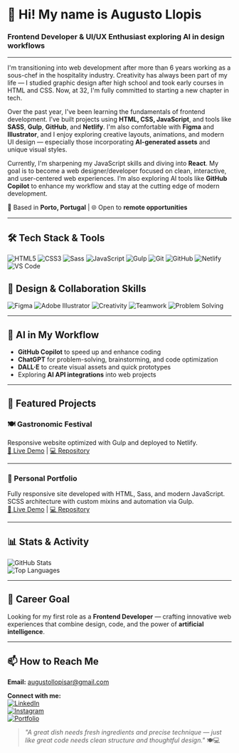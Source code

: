 # 👋 Hi! My name is Augusto Llopis

### Frontend Developer & UI/UX Enthusiast exploring AI in design workflows

---

I'm transitioning into web development after more than 6 years working as a sous-chef in the hospitality industry. Creativity has always been part of my life — I studied graphic design after high school and took early courses in HTML and CSS. Now, at 32, I'm fully committed to starting a new chapter in tech.

Over the past year, I've been learning the fundamentals of frontend development. I’ve built projects using **HTML, CSS, JavaScript**, and tools like **SASS**, **Gulp**, **GitHub**, and **Netlify**. I'm also comfortable with **Figma** and **Illustrator**, and I enjoy exploring creative layouts, animations, and modern UI design — especially those incorporating **AI-generated assets** and unique visual styles.

Currently, I'm sharpening my JavaScript skills and diving into **React**. My goal is to become a web designer/developer focused on clean, interactive, and user-centered web experiences. I’m also exploring AI tools like **GitHub Copilot** to enhance my workflow and stay at the cutting edge of modern development.

📍 Based in **Porto, Portugal** | 🌐 Open to **remote opportunities**

---

## 🛠️ Tech Stack & Tools

![HTML5](https://img.shields.io/badge/HTML5-E34F26?style=for-the-badge&logo=html5&logoColor=white)
![CSS3](https://img.shields.io/badge/CSS3-1572B6?style=for-the-badge&logo=css3&logoColor=white)
![Sass](https://img.shields.io/badge/Sass-CC6699?style=for-the-badge&logo=sass&logoColor=white)
![JavaScript](https://img.shields.io/badge/JavaScript-F7DF1E?style=for-the-badge&logo=javascript&logoColor=black)
![Gulp](https://img.shields.io/badge/Gulp-CF4647?style=for-the-badge&logo=gulp&logoColor=white)
![Git](https://img.shields.io/badge/Git-F05032?style=for-the-badge&logo=git&logoColor=white)
![GitHub](https://img.shields.io/badge/GitHub-181717?style=for-the-badge&logo=github&logoColor=white)
![Netlify](https://img.shields.io/badge/Netlify-00C7B7?style=for-the-badge&logo=netlify&logoColor=white)
![VS Code](https://img.shields.io/badge/VS%20Code-007ACC?style=for-the-badge&logo=visualstudiocode&logoColor=white)

## 🎨 Design & Collaboration Skills  
![Figma](https://img.shields.io/badge/Figma-F24E1E?style=for-the-badge&logo=figma&logoColor=white)
![Adobe Illustrator](https://img.shields.io/badge/Adobe%20Illustrator-FF9A00?style=for-the-badge&logo=adobeillustrator&logoColor=white)
![Creativity](https://img.shields.io/badge/Creativity-FF69B4?style=for-the-badge)
![Teamwork](https://img.shields.io/badge/Teamwork-00BFFF?style=for-the-badge)
![Problem Solving](https://img.shields.io/badge/Problem%20Solving-FFD700?style=for-the-badge)


---

## 🤖 AI in My Workflow

- **GitHub Copilot** to speed up and enhance coding  
- **ChatGPT** for problem-solving, brainstorming, and code optimization  
- **DALL·E** to create visual assets and quick prototypes  
- Exploring **AI API integrations** into web projects

---

## 📌 Featured Projects

### 🍽 Gastronomic Festival
Responsive website optimized with Gulp and deployed to Netlify.  
[🔗 Live Demo](http://foodies-festival.netlify.app) | [💻 Repository](https://github.com/llopisar/foodies-festival)

---

### 💼 Personal Portfolio  
Fully responsive site developed with HTML, Sass, and modern JavaScript.  
SCSS architecture with custom mixins and automation via Gulp.  
[🔗 Live Demo](http://portfolio-augusto.netlify.app) | [💻 Repository](https://github.com/llopisar/portfolio-augusto)

---

## 📊 Stats & Activity

![GitHub Stats](https://github-readme-stats.vercel.app/api?username=llopisar&show_icons=true&theme=radical)  
![Top Languages](https://github-readme-stats.vercel.app/api/top-langs/?username=llopisar&layout=compact&theme=radical)

---

## 🎯 Career Goal

Looking for my first role as a **Frontend Developer** — crafting innovative web experiences that combine design, code, and the power of **artificial intelligence**.

---

## 📫 How to Reach Me  

**Email:** [augustollopisar@gmail.com](mailto:augustollopisar@gmail.com)  

**Connect with me:**  
[![LinkedIn](https://img.shields.io/badge/LinkedIn-0A66C2?style=for-the-badge&logo=linkedin&logoColor=white)](https://linkedin.com/in/llopisar/)  
[![Instagram](https://img.shields.io/badge/Instagram-E4405F?style=for-the-badge&logo=instagram&logoColor=white)](https://instagram.com/llopis.ar)  
[![Portfolio](https://img.shields.io/badge/Portfolio-000000?style=for-the-badge&logo=About.me&logoColor=white)](https://portfolio-augusto.netlify.app/) 


> *"A great dish needs fresh ingredients and precise technique — just like great code needs clean structure and thoughtful design."* 🍽️💻
